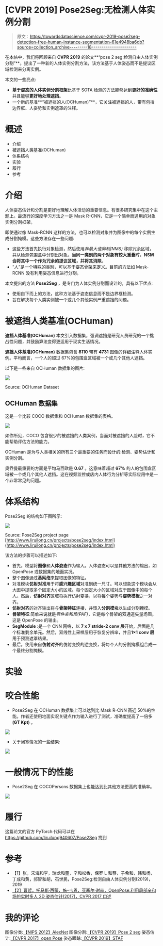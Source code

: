 # [CVPR 2019] Pose2Seg:无检测人体实例分割

> 原文：<https://towardsdatascience.com/cvpr-2019-pose2seg-detection-free-human-instance-segmentation-61e4948ba6db?source=collection_archive---------18----------------------->

在本帖中，我们将回顾来自 **CVPR 2019** 的论文**“pose 2 seg:检测自由人体实例分割”**。提出了一种新的人体实例分割方法，该方法基于人体姿态而不是提议区域检测来分离实例。

本文的一些亮点:

*   **基于姿态的人体实例分割框架**比基于 SOTA 检测的方法能够达到**更好的准确性**并且能够**更好地处理遮挡**。
*   一个新的基准**“被遮挡的人(OCHuman)”**，它关注被遮挡的人，带有包括边界框、人姿势和实例遮罩的注释。

# 概述

*   介绍
*   被遮挡人类基准(OCHuman)
*   体系结构
*   实验
*   履行
*   参考

# 介绍

人体姿态估计和分割是更好地理解人体活动的重要信息。有很多研究集中在这个主题上。最流行的深度学习方法之一是 Mask R-CNN，它是一个简单而通用的对象实例分割框架。

即使通过像 Mask-RCNN 这样的方法，也可以检测对象并为图像中的每个实例生成分割掩模。这些方法存在一些问题:

*   这些方法首先执行对象检测，然后使用*非最大值抑制(NMS)* 移除冗余区域，并从检测包围盒中分割出对象。**当同一类别的两个对象有较大重叠时，NSM 会将其中一个作为冗余的提议区域，并将其消除**。
*   “人”是一个特殊的类别，可以基于姿态骨架来定义。目前的方法如 Mask-RCNN 没有利用姿态信息进行分割。

本文提出的方法 **Pose2Seg** ，是专门为人体实例分割而设计的，具有以下优点:

*   使用自下而上的方法，这种方法基于姿态信息而不是边界框检测。
*   旨在解决每个人类实例被一个或几个其他实例严重遮挡的问题。

# 被遮挡人类基准(OCHuman)

**遮挡人体基准(OCHuman)** 本文引入数据集，强调遮挡是研究人员研究的一个挑战性问题，并鼓励算法变得更适用于现实生活情况。

**遮挡人体基准(OCHuman)** 数据集包含 **8110** 带有 **4731** 图像的详细注释人体实例。平均而言，一个人的超过 67%的包围盒区域被一个或几个其他人遮挡。

以下是一些来自 OCHuman 数据集的图片:

![](img/c294e0b107193c3faef53179e75b9e70.png)

Source: OCHuman Dataset

## OCHuman 数据集

这是一个比较 COCO 数据集和 OCHuman 数据集的表格。

![](img/dc02f1683326cf8900f83bb6cb31608f.png)

如你所见，COCO 包含很少的被遮挡的人类案例，当面对被遮挡的人脸时，它不能帮助评估方法的能力。

OCHuman 是为与人类相关的所有三个最重要的任务而设计的:检测、姿势估计和实例分割。

奥乔曼最重要的方面是平均马西欧是 **0.67** 。这意味着超过 **67%** 的人的包围盒区域被一个或几个其他人遮挡。这在视频监控或店内人体行为分析等实际应用中是一个非常常见的问题。

# 体系结构

Pose2Seg 的结构如下图所示:

![](img/33e35311f61c70a26efeca4987239854.png)

Source: Pose2Seg project page [http://www.liruilong.cn/projects/pose2seg/index.html](http://www.liruilong.cn/projects/pose2seg/index.html)

该方法的步骤可以描述如下:

*   首先，模型将**图像**和**人体姿态**作为输入。人体姿态可以是其他方法的输出，如 OpenPose 或数据集的地面实况。
*   整个图像通过**基网络**来提取图像的特征。
*   对准模块**仿射对准**用于将**感兴趣区域**对准到统一尺寸。可以想象这个模块会从大图中提取多个固定大小的区域。每个固定大小的区域对应于图像中的每个人。然后，**仿射对齐**区域将执行仿射变换，以将每个姿势与**姿势模板**之一对齐。
*   **仿射对齐**的对齐输出将与**骨架特征**连接，并馈入**分割模块**以生成分割掩模。
*   **骨架特征**:简单来说就是*零件亲和场(PAF)*，它是每个骨架的双通道矢量场图。这是 OpenPose 的输出。
*   **SegModule** :是一个 CNN 网络，以 **7 x 7 stride-2 conv 层**开始，后面是几个标准剩余单元。然后，双线性上采样层用于恢复分辨率，并且**1×1 conv 层**用于预测遮罩结果。
*   最后，使用来自**仿射对齐**的仿射变换的逆变换，将每个人的分割掩模组合成一个最终分割掩模。

# 实验

# 咬合性能

*   Pose2Seg 在 OCHuman 数据集上可以达到比 Mask R-CNN 高近 50%的性能。作者还使用地面实况关键点作为输入进行了测试，准确度提高了一倍多 **(GT Kpt)** 。

![](img/849d0921426fb9f062345b8d41080faf.png)

*   关于闭塞情况的一些结果:

![](img/de41c1fce2bf216c65a7be686513f741.png)

# 一般情况下的性能

*   Pose2Seg 在 COCOPersons 数据集上也能达到比其他方法更高的准确率。

![](img/7767fa30aea4599cb7da6081073c936d.png)

# 履行

这篇论文的官方 PyTorch 代码可以在 https://github.com/liruilong940607/Pose2Seg 找到

# 参考

*   【1】张，宋海和李，瑞龙和董，辛和松香，保罗 L 和蔡，子希和，韩和杨，丁成和黄，郝智和胡，石世民，Pose2Seg:检测自由人体实例分割(2019)，2019
*   [【2】曹哲，托马斯·西蒙，施-韦恩，亚塞尔·谢赫，OpenPose:利用局部亲和场的实时多人 2D 姿态估计(2017)，CVPR 2017 口述](https://arxiv.org/abs/1611.08050)

# 我的评论

图像分类:[【NIPS 2012】AlexNet](https://medium.com/p/alexnet-review-and-implementation-e37a8e4dab54)
图像分割:[【CVPR 2019】Pose 2 seg](/cvpr-2019-pose2seg-detection-free-human-instance-segmentation-61e4948ba6db)
姿态估计:[【CVPR 2017】open Pose](/cvpr-2017-openpose-realtime-multi-person-2d-pose-estimation-using-part-affinity-fields-f2ce18d720e8)
姿态跟踪:[【CVPR 2019】STAF](/cvpr-2019-efficient-online-multi-person-2d-pose-tracking-with-recurrent-spatio-temporal-affinity-25c4914e5f6)